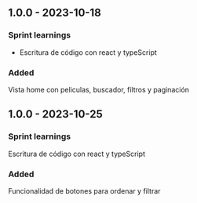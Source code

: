 ## 1.0.0 - 2023-10-18

### Sprint learnings

- Escritura de código con react y typeScript

### Added

Vista home con peliculas, buscador, filtros y paginación

## 1.0.0 - 2023-10-25

### Sprint learnings

Escritura de código con react y typeScript

### Added

Funcionalidad de botones para ordenar y filtrar



